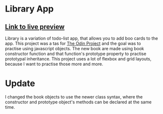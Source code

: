 # Library App

## [Link to live preview](https://konstanenonen.github.io/Library/)

Library is a variation of todo-list app, that allows you to add boo cards to the app. This project was a tas for [The Odin Project](https://www.theodinproject.com/lessons/node-path-javascript-library) and the goal was to practise using javascript objects. The new book are made using book constructor function and that function's prototype property to practise prototypal inheritance. This project uses a lot of flexbox and grid layouts, because I want to practise those more and more.

# Update

I changed the book objects to use the newer class syntax, where the constructor and prototype object's methods can be declared at the same time.